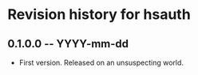 # Revision history for hsauth

## 0.1.0.0 -- YYYY-mm-dd

* First version. Released on an unsuspecting world.
